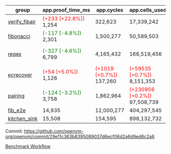 | group | app.proof_time_ms | app.cycles | app.cells_used | leaf.proof_time_ms | leaf.cycles | leaf.cells_used |
| -- | -- | -- | -- | -- | -- | -- |
| [verify_fibair](https://github.com/openvm-org/openvm/blob/benchmark-results/benchmarks-pr/1567/verify_fibair-29e11c363b8395089037d6ecf06d2a6d9ed6c2a6.md) |<span style='color: red'>(+233 [+22.8%])</span> 1,254 |  322,623 |  17,339,242 |- | - | - |
| [fibonacci](https://github.com/openvm-org/openvm/blob/benchmark-results/benchmarks-pr/1567/fibonacci-29e11c363b8395089037d6ecf06d2a6d9ed6c2a6.md) |<span style='color: green'>(-117 [-4.8%])</span> 2,301 |  1,500,277 |  50,589,503 |<span style='color: red'>(+570 [+18.4%])</span> 3,675 |  1,248,124 |  69,835,130 |
| [regex](https://github.com/openvm-org/openvm/blob/benchmark-results/benchmarks-pr/1567/regex-29e11c363b8395089037d6ecf06d2a6d9ed6c2a6.md) |<span style='color: green'>(-327 [-4.6%])</span> 6,799 |  4,165,432 |  166,519,456 |<span style='color: green'>(-1412 [-11.4%])</span> 11,021 | <span style='color: green'>(-602259 [-15.2%])</span> 3,349,211 | <span style='color: green'>(-74735491 [-24.6%])</span> 228,920,391 |
| [ecrecover](https://github.com/openvm-org/openvm/blob/benchmark-results/benchmarks-pr/1567/ecrecover-29e11c363b8395089037d6ecf06d2a6d9ed6c2a6.md) |<span style='color: red'>(+54 [+5.0%])</span> 1,126 | <span style='color: red'>(+1019 [+0.7%])</span> 137,260 | <span style='color: red'>(+59535 [+0.7%])</span> 8,151,353 |<span style='color: red'>(+374 [+3.5%])</span> 10,972 | <span style='color: green'>(-77647 [-2.6%])</span> 2,934,962 | <span style='color: green'>(-3205094 [-1.3%])</span> 241,889,306 |
| [pairing](https://github.com/openvm-org/openvm/blob/benchmark-results/benchmarks-pr/1567/pairing-29e11c363b8395089037d6ecf06d2a6d9ed6c2a6.md) |<span style='color: green'>(-124 [-3.2%])</span> 3,758 |  1,862,964 | <span style='color: red'>(+230956 [+0.2%])</span> 97,508,739 |<span style='color: green'>(-2348 [-30.6%])</span> 5,321 | <span style='color: green'>(-564066 [-21.9%])</span> 2,010,427 | <span style='color: green'>(-70714737 [-34.4%])</span> 134,810,165 |
| [fib_e2e](https://github.com/openvm-org/openvm/blob/benchmark-results/benchmarks-pr/1567/fib_e2e-29e11c363b8395089037d6ecf06d2a6d9ed6c2a6.md) | 14,935 |  12,000,277 |  404,297,545 | 20,146 |  7,596,484 |  428,973,192 |
| [kitchen_sink](https://github.com/openvm-org/openvm/blob/benchmark-results/benchmarks-pr/1567/kitchen_sink-29e11c363b8395089037d6ecf06d2a6d9ed6c2a6.md) | 15,508 |  154,595 |  898,132,732 | 26,998 |  7,991,200 |  732,641,161 |


Commit: https://github.com/openvm-org/openvm/commit/29e11c363b8395089037d6ecf06d2a6d9ed6c2a6

[Benchmark Workflow](https://github.com/openvm-org/openvm/actions/runs/15858109061)
